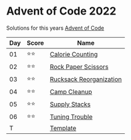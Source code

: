 # Advent of Code 2022
Solutions for this years [Advent of Code](https://adventofcode.com/2022/)

| Day | Score   | Name                                    |
|-----|---------|-----------------------------------------|
| 01  | ⭐️️️⭐️    | [Calorie Counting](01/README.md)        |
| 02  | ⭐️⭐️    | [Rock Paper Scissors](02/README.md)     |
| 03  | ⭐️⭐️    | [Rucksack Reorganization](03/README.md) |
| 04  | ⭐️⭐️    | [Camp Cleanup](04/README.md)            |
| 05  | ⭐️⭐️    | [Supply Stacks](05/README.md)           |
| 06  | ⭐️⭐️    | [Tuning Trouble](06/README.md)           |
| T   | ️       | [Template](template/README.md)          |
